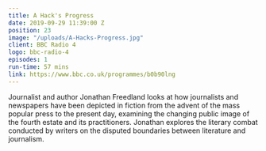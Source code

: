 ```yaml
---
title: A Hack's Progress
date: 2019-09-29 11:39:00 Z
position: 23
image: "/uploads/A-Hacks-Progress.jpg"
client: BBC Radio 4
logo: bbc-radio-4
episodes: 1
run-time: 57 mins
link: https://www.bbc.co.uk/programmes/b0b90lng
---
```


Journalist and author Jonathan Freedland looks at how journalists and newspapers have been depicted in fiction from the advent of the mass popular press to the present day, examining the changing public image of the fourth estate and its practitioners. Jonathan explores the literary combat conducted by writers on the disputed boundaries between literature and journalism.